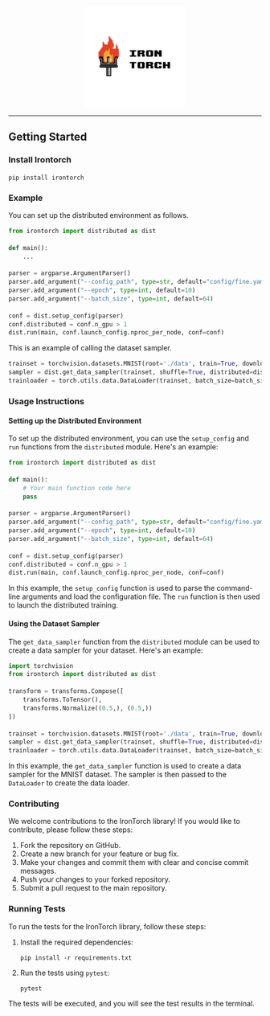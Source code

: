 <p align="center">
  <img src=/assets/irontorch_text.png width=200>
</p>

--------------------------------------------------------------------------------


## Getting Started
### Install Irontorch
```
pip install irontorch
```

### Example
You can set up the distributed environment as follows.
```python
from irontorch import distributed as dist

def main():
    ...

parser = argparse.ArgumentParser()
parser.add_argument("--config_path", type=str, default="config/fine.yaml")
parser.add_argument("--epoch", type=int, default=10)
parser.add_argument("--batch_size", type=int, default=64)

conf = dist.setup_config(parser)
conf.distributed = conf.n_gpu > 1
dist.run(main, conf.launch_config.nproc_per_node, conf=conf)
```

This is an example of calling the dataset sampler.
```python
trainset = torchvision.datasets.MNIST(root='./data', train=True, download=True, transform=transform)
sampler = dist.get_data_sampler(trainset, shuffle=True, distributed=distributed)
trainloader = torch.utils.data.DataLoader(trainset, batch_size=batch_size, sampler=sampler)
```

### Usage Instructions

#### Setting up the Distributed Environment

To set up the distributed environment, you can use the `setup_config` and `run` functions from the `distributed` module. Here's an example:

```python
from irontorch import distributed as dist

def main():
    # Your main function code here
    pass

parser = argparse.ArgumentParser()
parser.add_argument("--config_path", type=str, default="config/fine.yaml")
parser.add_argument("--epoch", type=int, default=10)
parser.add_argument("--batch_size", type=int, default=64)

conf = dist.setup_config(parser)
conf.distributed = conf.n_gpu > 1
dist.run(main, conf.launch_config.nproc_per_node, conf=conf)
```

In this example, the `setup_config` function is used to parse the command-line arguments and load the configuration file. The `run` function is then used to launch the distributed training.

#### Using the Dataset Sampler

The `get_data_sampler` function from the `distributed` module can be used to create a data sampler for your dataset. Here's an example:

```python
import torchvision
from irontorch import distributed as dist

transform = transforms.Compose([
    transforms.ToTensor(),
    transforms.Normalize((0.5,), (0.5,))
])

trainset = torchvision.datasets.MNIST(root='./data', train=True, download=True, transform=transform)
sampler = dist.get_data_sampler(trainset, shuffle=True, distributed=distributed)
trainloader = torch.utils.data.DataLoader(trainset, batch_size=batch_size, sampler=sampler)
```

In this example, the `get_data_sampler` function is used to create a data sampler for the MNIST dataset. The sampler is then passed to the `DataLoader` to create the data loader.

### Contributing

We welcome contributions to the IronTorch library! If you would like to contribute, please follow these steps:

1. Fork the repository on GitHub.
2. Create a new branch for your feature or bug fix.
3. Make your changes and commit them with clear and concise commit messages.
4. Push your changes to your forked repository.
5. Submit a pull request to the main repository.

### Running Tests

To run the tests for the IronTorch library, follow these steps:

1. Install the required dependencies:
   ```
   pip install -r requirements.txt
   ```

2. Run the tests using `pytest`:
   ```
   pytest
   ```

The tests will be executed, and you will see the test results in the terminal.
